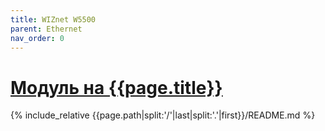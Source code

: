 ```yaml
---
title: WIZnet W5500
parent: Ethernet
nav_order: 0
---
```

# [Модуль на {{page.title}}](https://github.com/mpp2508/{{page.path|split:'/'|last|split:'.'|first}})
{% include_relative {{page.path|split:'/'|last|split:'.'|first}}/README.md %}
